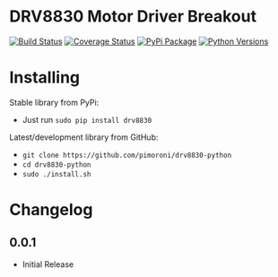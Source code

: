 # DRV8830 Motor Driver Breakout

[![Build Status](https://shields.io/github/workflow/status/pimoroni/drv8830-python/Python%20Tests.svg)](https://github.com/pimoroni/drv8830-python/actions/workflows/test.yml)
[![Coverage Status](https://coveralls.io/repos/github/pimoroni/drv8830-python/badge.svg?branch=master)](https://coveralls.io/github/pimoroni/drv8830-python?branch=master)
[![PyPi Package](https://img.shields.io/pypi/v/drv8830.svg)](https://pypi.python.org/pypi/drv8830)
[![Python Versions](https://img.shields.io/pypi/pyversions/drv8830.svg)](https://pypi.python.org/pypi/drv8830)

# Installing

Stable library from PyPi:

* Just run `sudo pip install drv8830`

Latest/development library from GitHub:

* `git clone https://github.com/pimoroni/drv8830-python`
* `cd drv8830-python`
* `sudo ./install.sh`


# Changelog
0.0.1
-----

* Initial Release
